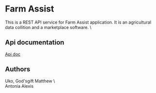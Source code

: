 # Farm Assist

This is a REST API service for Farm Assist application. It is an agricultural data collition and a marketplace software. \

## Api documentation

[Api doc](https://farm-assist-endpoint.herokuapp.com/api-doc)

## Authors

Uko, God'sgift Matthew \  
Antonia Alexis
